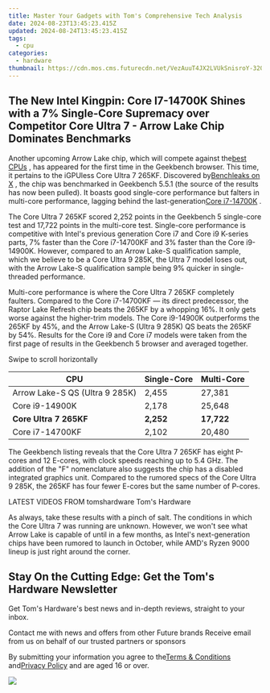 ```yaml
---
title: Master Your Gadgets with Tom's Comprehensive Tech Analysis
date: 2024-08-23T13:45:23.415Z
updated: 2024-08-24T13:45:23.415Z
tags:
  - cpu
categories:
  - hardware
thumbnail: https://cdn.mos.cms.futurecdn.net/VezAuuT4JX2LVUkSnisroY-320-80.jpg
---
```


## The New Intel Kingpin: Core I7-14700K Shines with a 7% Single-Core Supremacy over Competitor Core Ultra 7 - Arrow Lake Chip Dominates Benchmarks

Another upcoming Arrow Lake chip, which will compete against the[best CPUs](https://www.tomshardware.com/reviews/best-cpus,3986.html) , has appeared for the first time in the Geekbench browser. This time, it pertains to the iGPUless Core Ultra 7 265KF. Discovered by[Benchleaks on X](https://x.com/BenchLeaks/status/1817097462177235414) , the chip was benchmarked in Geekbench 5.5.1 (the source of the results has now been pulled). It boasts good single-core performance but falters in multi-core performance, lagging behind the last-generation[Core i7-14700K](https://www.tomshardware.com/news/intel-core-i9-14900k-cpu-review) .

 The Core Ultra 7 265KF scored 2,252 points in the Geekbench 5 single-core test and 17,722 points in the multi-core test. Single-core performance is competitive with Intel's previous generation Core i7 and Core i9 K-series parts, 7% faster than the Core i7-14700KF and 3% faster than the Core i9-14900K. However, compared to an Arrow Lake-S qualification sample, which we believe to be a Core Ultra 9 285K, the Ultra 7 model loses out, with the Arrow Lake-S qualification sample being 9% quicker in single-threaded performance.

 Multi-core performance is where the Core Ultra 7 265KF completely faulters. Compared to the Core i7-14700KF — its direct predecessor, the Raptor Lake Refresh chip beats the 265KF by a whopping 16%. It only gets worse against the higher-trim models. The Core i9-14900K outperforms the 265KF by 45%, and the Arrow Lake-S (Ultra 9 285K) QS beats the 265KF by 54%. Results for the Core i9 and Core i7 models were taken from the first page of results in the Geekbench 5 browser and averaged together.

 Swipe to scroll horizontally

| CPU                            | Single-Core | Multi-Core |
| ------------------------------ | ----------- | ---------- |
| Arrow Lake-S QS (Ultra 9 285K) | 2,455       | 27,381     |
| Core i9-14900K                 | 2,178       | 25,648     |
| **Core Ultra 7 265KF**         | **2,252**   | **17,722** |
| Core i7-14700KF                | 2,102       | 20,480     |

 The Geekbench listing reveals that the Core Ultra 7 265KF has eight P-cores and 12 E-cores, with clock speeds reaching up to 5.4 GHz. The addition of the "F" nomenclature also suggests the chip has a disabled integrated graphics unit. Compared to the rumored specs of the Core Ultra 9 285K, the 265KF has four fewer E-cores but the same number of P-cores.

 LATEST VIDEOS FROM tomshardware Tom's Hardware

 As always, take these results with a pinch of salt. The conditions in which the Core Ultra 7 was running are unknown. However, we won't see what Arrow Lake is capable of until in a few months, as Intel's next-generation chips have been rumored to launch in October, while AMD's Ryzen 9000 lineup is just right around the corner.

## Stay On the Cutting Edge: Get the Tom's Hardware Newsletter

 Get Tom's Hardware's best news and in-depth reviews, straight to your inbox.

 Contact me with news and offers from other Future brands  Receive email from us on behalf of our trusted partners or sponsors

 By submitting your information you agree to the[Terms & Conditions](https://futureplc.com/terms-conditions/) and[Privacy Policy](https://futureplc.com/privacy-policy/) and are aged 16 or over.


<ins class="adsbygoogle"
     style="display:block"
     data-ad-format="autorelaxed"
     data-ad-client="ca-pub-7571918770474297"
     data-ad-slot="1223367746"></ins>



<ins class="adsbygoogle"
     style="display:block"
     data-ad-client="ca-pub-7571918770474297"
     data-ad-slot="8358498916"
     data-ad-format="auto"
     data-full-width-responsive="true"></ins>



<!-- affiliate ads begin -->
<a href="https://store.massmailsoftware.com/order/checkout.php?PRODS=2069351&QTY=1&AFFILIATE=108875&CART=1"><img src="https://secure.avangate.com/images/merchant/dc87c13749315c7217cdc4ac692e704c/banera_for_partners-24_%282%29.jpg" border="0"></a>
<!-- affiliate ads end -->